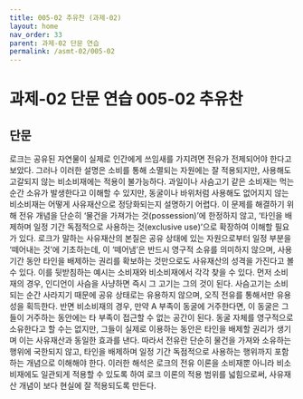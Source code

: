 ```yaml
---
title: 005-02 추유찬 (과제-02)
layout: home
nav_order: 33
parent: 과제-02 단문 연습
permalink: /asmt-02/005-02
---
```


# 과제-02 단문 연습 005-02 추유찬 

## 단문

로크는 공유된 자연물이 실제로 인간에게 쓰임새를 가지려면 전유가 전제되어야 한다고 보았다. 그러나 이러한 설명은 소비를 통해 소멸되는 자원에는 잘 적용되지만, 사용해도 고갈되지 않는 비소비재에는 적용이 불가능하다. 과일이나 사슴고기 같은 소비재는 먹는 순간 소유가 발생한다고 이해할 수 있지만, 동굴이나 바위처럼 사용해도 없어지지 않는 비소비재는 어떻게 사유재산으로 정당화되는지 설명하기 어렵다. 이 문제를 해결하기 위해 전유 개념을 단순히 ‘물건을 가져가는 것(possession)’에 한정하지 않고, ‘타인을 배제하며 일정 기간 독점적으로 사용하는 것(exclusive use)’으로 확장하여 이해할 필요가 있다. 로크가 말하는 사유재산의 본질은 공유 상태에 있는 자원으로부터 일정 부분을 ‘떼어내는 것’에 기초하는데, 이 ‘떼어냄’은 반드시 영구적 소유를 의미하지 않으며, 사용 기간 동안 타인을 배제하는 권리를 확보하는 것만으로도 사유재산의 성격을 가진다고 볼 수 있다. 이를 뒷받침하는 예시는 소비재와 비소비재에서 각각 찾을 수 있다. 먼저 소비재의 경우, 인디언이 사슴을 사냥하면 즉시 그 고기는 그의 것이 된다. 사슴고기는 소비되는 순간 사라지기 때문에 공유 상태로는 유용하지 않으며, 오직 전유를 통해서만 유용성을 획득한다. 반면 비소비재의 경우, 만약 A 부족이 동굴에 거주한다면, 이 동굴은 그들이 거주하는 동안에는 타 부족이 접근할 수 없는 공간이 된다. 동굴 자체를 영구적으로 소유한다고 할 수는 없지만, 그들이 실제로 이용하는 동안은 타인을 배제할 권리가 생기며 이는 사유재산과 동일한 효과를 낸다. 따라서 전유란 단순히 물건을 가져와 소유하는 행위에 국한되지 않고, 타인을 배제하며 일정 기간 독점적으로 사용하는 행위까지 포함하는 개념으로 이해해야 한다. 이러한 해석은 로크의 전유 이론을 소비재뿐 아니라 비소비재에도 일관되게 적용할 수 있도록 하여 로크 이론의 적용 범위를 넓힘으로써, 사유재산 개념이 보다 현실에 잘 적용되도록 만든다.
